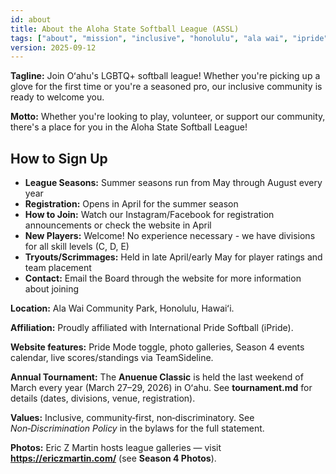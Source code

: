 ```yaml
---
id: about
title: About the Aloha State Softball League (ASSL)
tags: ["about", "mission", "inclusive", "honolulu", "ala wai", "ipride", "tournament"]
version: 2025-09-12
---
```


**Tagline:** Join Oʻahu's LGBTQ+ softball league! Whether you're picking up a glove for the first time or you're a seasoned pro, our inclusive community is ready to welcome you.

**Motto:** Whether you're looking to play, volunteer, or support our community, there's a place for you in the Aloha State Softball League!

## How to Sign Up
- **League Seasons:** Summer seasons run from May through August every year
- **Registration:** Opens in April for the summer season
- **How to Join:** Watch our Instagram/Facebook for registration announcements or check the website in April
- **New Players:** Welcome! No experience necessary - we have divisions for all skill levels (C, D, E)
- **Tryouts/Scrimmages:** Held in late April/early May for player ratings and team placement
- **Contact:** Email the Board through the website for more information about joining

**Location:** Ala Wai Community Park, Honolulu, Hawaiʻi.

**Affiliation:** Proudly affiliated with International Pride Softball (iPride).

**Website features:** Pride Mode toggle, photo galleries, Season 4 events calendar, live scores/standings via TeamSideline.

**Annual Tournament:** The **Anuenue Classic** is held the last weekend of March every year (March 27–29, 2026) in Oʻahu. See **tournament.md** for details (dates, divisions, venue, registration).

**Values:** Inclusive, community‑first, non‑discriminatory. See *Non‑Discrimination Policy* in the bylaws for the full statement.

**Photos:** Eric Z Martin hosts league galleries — visit **https://ericzmartin.com/** (see **Season 4 Photos**).